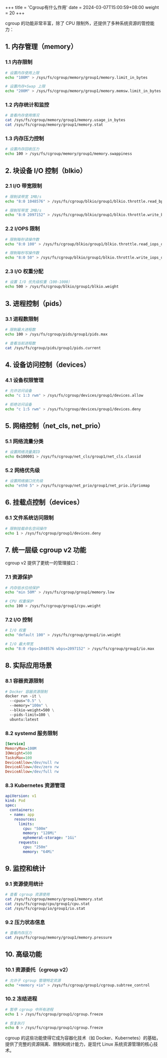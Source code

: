 +++
title = 'Cgroup有什么作用'
date = 2024-03-07T15:00:59+08:00
weight = 20
+++

cgroup 的功能非常丰富，除了 CPU 限制外，还提供了多种系统资源的管控能力：

## 1. 内存管理（memory）

### 1.1 内存限制
```bash
# 设置内存使用上限
echo "100M" > /sys/fs/cgroup/memory/group1/memory.limit_in_bytes

# 设置内存+Swap 上限
echo "200M" > /sys/fs/cgroup/memory/group1/memory.memsw.limit_in_bytes
```

### 1.2 内存统计和监控
```bash
# 查看内存使用情况
cat /sys/fs/cgroup/memory/group1/memory.usage_in_bytes
cat /sys/fs/cgroup/memory/group1/memory.stat
```

### 1.3 内存压力控制
```bash
# 设置内存回收压力
echo 100 > /sys/fs/cgroup/memory/group1/memory.swappiness
```

## 2. 块设备 I/O 控制（blkio）

### 2.1 I/O 带宽限制
```bash
# 限制读带宽 1MB/s
echo "8:0 1048576" > /sys/fs/cgroup/blkio/group1/blkio.throttle.read_bps_device

# 限制写带宽 2MB/s  
echo "8:0 2097152" > /sys/fs/cgroup/blkio/group1/blkio.throttle.write_bps_device
```

### 2.2 I/OPS 限制
```bash
# 限制每秒读操作数
echo "8:0 100" > /sys/fs/cgroup/blkio/group1/blkio.throttle.read_iops_device

# 限制每秒写操作数
echo "8:0 50" > /sys/fs/cgroup/blkio/group1/blkio.throttle.write_iops_device
```

### 2.3 I/O 权重分配
```bash
# 设置 I/O 优先级权重（100-1000）
echo 500 > /sys/fs/cgroup/blkio/group1/blkio.weight
```

## 3. 进程控制（pids）

### 3.1 进程数限制
```bash
# 限制最大进程数
echo 100 > /sys/fs/cgroup/pids/group1/pids.max

# 查看当前进程数
cat /sys/fs/cgroup/pids/group1/pids.current
```

## 4. 设备访问控制（devices）

### 4.1 设备权限管理
```bash
# 允许访问设备
echo "c 1:3 rwm" > /sys/fs/cgroup/devices/group1/devices.allow

# 拒绝访问设备
echo "c 1:5 rwm" > /sys/fs/cgroup/devices/group1/devices.deny
```

## 5. 网络控制（net_cls, net_prio）

### 5.1 网络流量分类
```bash
# 设置网络流量类ID
echo 0x100001 > /sys/fs/cgroup/net_cls/group1/net_cls.classid
```

### 5.2 网络优先级
```bash
# 设置网络接口优先级
echo "eth0 5" > /sys/fs/cgroup/net_prio/group1/net_prio.ifpriomap
```

## 6. 挂载点控制（devices）

### 6.1 文件系统访问限制
```bash
# 限制挂载命名空间操作
echo 1 > /sys/fs/cgroup/group1/devices.deny
```

## 7. 统一层级 cgroup v2 功能

cgroup v2 提供了更统一的管理接口：

### 7.1 资源保护
```bash
# 内存低水位线保护
echo "min 50M" > /sys/fs/cgroup/group1/memory.low

# CPU 权重保护
echo 100 > /sys/fs/cgroup/group1/cpu.weight
```

### 7.2 I/O 控制
```bash
# I/O 权重
echo "default 100" > /sys/fs/cgroup/group1/io.weight

# I/O 最大带宽
echo "8:0 rbps=1048576 wbps=2097152" > /sys/fs/cgroup/group1/io.max
```

## 8. 实际应用场景

### 8.1 容器资源限制
```dockerfile
# Docker 容器资源限制
docker run -it \
  --cpus="0.5" \
  --memory="100m" \
  --blkio-weight=500 \
  --pids-limit=100 \
  ubuntu:latest
```

### 8.2 systemd 服务限制
```ini
[Service]
MemoryMax=100M
IOWeight=500
TasksMax=100
DeviceAllow=/dev/null rw
DeviceAllow=/dev/zero rw
DeviceAllow=/dev/full rw
```

### 8.3 Kubernetes 资源管理
```yaml
apiVersion: v1
kind: Pod
spec:
  containers:
  - name: app
    resources:
      limits:
        cpu: "500m"
        memory: "128Mi"
        ephemeral-storage: "1Gi"
      requests:
        cpu: "250m" 
        memory: "64Mi"
```

## 9. 监控和统计

### 9.1 资源使用统计
```bash
# 查看 cgroup 资源使用
cat /sys/fs/cgroup/memory/group1/memory.stat
cat /sys/fs/cgroup/cpu/group1/cpu.stat
cat /sys/fs/cgroup/io/group1/io.stat
```

### 9.2 压力状态信息
```bash
# 查看内存压力
cat /sys/fs/cgroup/memory/group1/memory.pressure
```

## 10. 高级功能

### 10.1 资源委托（cgroup v2）
```bash
# 允许子 cgroup 管理特定资源
echo "+memory +io" > /sys/fs/cgroup/group1/cgroup.subtree_control
```

### 10.2 冻结进程
```bash
# 暂停 cgroup 中所有进程
echo 1 > /sys/fs/cgroup/group1/cgroup.freeze

# 恢复执行
echo 0 > /sys/fs/cgroup/group1/cgroup.freeze
```

cgroup 的这些功能使得它成为容器化技术（如 Docker、Kubernetes）的基础，提供了完整的资源隔离、限制和统计能力，是现代 Linux 系统资源管理的核心技术。